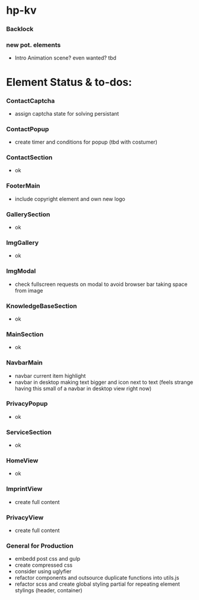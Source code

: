 # hp-kv

### Backlock

### new pot. elements

- Intro Animation scene? even wanted? tbd

# Element Status & to-dos:

### ContactCaptcha

- assign captcha state for solving persistant

### ContactPopup

- create timer and conditions for popup (tbd with costumer)

### ContactSection

- ok

### FooterMain

- include copyright element and own new logo

### GallerySection

- ok

### ImgGallery

- ok

### ImgModal

- check fullscreen requests on modal to avoid browser bar taking space from image

### KnowledgeBaseSection

- ok

### MainSection

- ok

### NavbarMain

- navbar current item highlight
- navbar in desktop making text bigger and icon next to text (feels strange having this small of a navbar in desktop view right now)

### PrivacyPopup

- ok

### ServiceSection

- ok

### HomeView

- ok

### ImprintView

- create full content

### PrivacyView

- create full content

### General for Production

- embedd post css and gulp
- create compressed css
- consider using uglyfier
- refactor components and outsource duplicate functions into utils.js
- refactor scss and create global styling partial for repeating element stylings (header, container)
